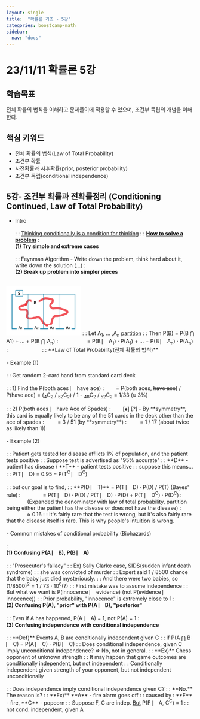 ```yaml
---
layout: single
title:  "확률론 기초 - 5강"
categories: boostcamp-math
sidebar:
  nav: "docs"
---
```


# 23/11/11 확률론 5강

<h2>학습목표</h2>

전체 확률의 법칙을 이해하고 문제풀이에 적용할 수 있으며, 조건부 독립의 개념을 이해한다.

<h2>핵심 키워드</h2>

- 전체 확률의 법칙(Law of Total Probability)
- 조건부 확률
- 사전확률과 사후확률(prior, posterior probability)
- 조건부 독립(conditional independence)


<h2>5강- 조건부 확률과 전확률정리 (Conditioning Continued, Law of Total Probability)</h2>


- Intro<br><br>
: : <u>Thinking conditionally is a condition for thinking</u>
: : <u>**How to solve a problem**</u>
: <br><b>(1) Try simple and extreme cases</b><br><br>
: :  Feynman Algorithm - Write down the problem, think hard about it, write down the solution (...)
: <br><b>(2) Break up problem into simpler pieces</b><br><br>
<img src="../../images/23-11-11-stats5.png" width="200px">
: : Let A<sub>1</sub>, ... ,A<sub>n</sub> <u>partition</u>
: : Then P(B) = P(B ⋂ A1) + ... + P(B ⋂ A<sub>n</sub>)
:  &emsp;&emsp;&emsp;&emsp;&emsp;&nbsp;= P(B ⎸ A<sub>1</sub>) · P(A<sub>1</sub>) + ... + P(B ⎸ A<sub>n</sub>) · P(A<sub>n</sub>) 
:  &emsp;&emsp;&emsp;&emsp;&emsp;&emsp;
: : **Law of Total Probability(전체 확률의 법칙)**<br><br>
- Example (1)<br><br>
: : Get random 2-card hand from standard card deck<br><br>
: : 1) Find the P(both aces ⎸ have ace)
: &emsp;&emsp;= P(both aces, <s>have ace</s>) / P(have ace) = (<sub>4</sub>C<sub>2</sub> / <sub>52</sub>C<sub>2</sub>) / 1 - <sub>48</sub>C<sub>2</sub> / <sub>52</sub>C<sub>2</sub> = 1/33 (≈ 3%)<br><br>
: : 2) P(both aces ⎸ have Ace of Spades)
: &emsp;&emsp;[♠] [?] - By **symmetry**, this card is equally likely to be any of the 51 cards in the deck other than the ace of spades
: &emsp;&emsp; = 3 / 51 (by **symmetry**)
: &emsp;&emsp; = 1 / 17 (about twice as likely than 1))<br><br>
- Example (2)<br><br>
: : Patient gets tested for disease afflicts 1% of population, and the patient tests positive
: : Suppose test is advertised as "95% accurate"
: : **D** - patient has disease / **T** - patient tests positive
: : suppose this means...
: : P(T ⎸ D) = 0.95 = P(T<sup>C</sup> ⎸ D<sup>C</sup>)<br><br>
: : but our goal is to find, 
: : **P(D ⎸ T)** = P(T ⎸ D) · P(D) / P(T) (Bayes' rule) 
: &emsp;&emsp;&emsp;&emsp;= P(T ⎸ D) · P(D) / P(T ⎸ D) · P(D) + P(T ⎸ D<sup>C</sup>) · P(D<sup>C</sup>) 
: &emsp;&emsp;&emsp;&emsp;(Expanded the denominator with law of total probability, partition being either the patient has the disease or does not have the disease)
: &emsp;&emsp;&emsp;&emsp;≈ 0.16
: : It's fairly rare that the test is wrong, but it's also fairly rare that the disease itself is rare. This is why people's intuition is wrong.<br><br>
- Common mistakes of conditional probability (Biohazards)<br><br>
: <br><b>(1) Confusing P(A ⎸ B), P(B ⎸ A)</b><br><br>
: : "Prosecutor's fallacy"
: : Ex) Sally Clarke case, SIDS(sudden infant death syndrome)
: : she was convicted of murder
: : Expert said 1 / 8500 chance that the baby just died mysteriously.
: : And there were two babies, so (1/8500)<sup>2</sup> = 1 / 73 ·  10<sup>6</sup>(?)
: : First mistake was to assume independence
: : But what we want is P(innocence ⎸ evidence) (not P(evidence  ⎸ innocence))
: : Prior probability, "innocence" is extremely close to 1
: <br><b>(2) Confusing P(A), "prior" with P(A ⎸ B), "posterior"</b><br><br>
: : Even if A has happened, P(A ⎸ A) = 1, not P(A) = 1
: <br><b>(3) Confusing independence with conditional independence</b><br><br>
: : **Def)** Events A, B are conditionally independent given C
: : if P(A ⋂ B ⎸ C) = P(A ⎸ C) · P(B ⎸ C)
: : Does conditional independence, given C imply unconditional independence? => No, not in general.
: : **Ex)** Chess opponent of unknown strength
: : It may happen that game outcomes are conditionally independent, but not independent
: : Conditionally independent given strength of your opponent, but not independent unconditionally<br><br>
: : Does independence imply conditional independence given C?
: : **No.** The reason is?
: : **Ex)** **A** - fire alarm goes off 
: : caused by : **F** - fire, **C** - popcorn
: : Suppose F, C are indep. <u>But</u> P(F ⎸ A, C<sup>C</sup>) = 1
: : not cond. independent, given A